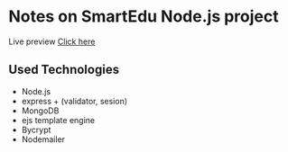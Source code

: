 # Notes on SmartEdu Node.js project
 
Live preview   [Click here](https://a-smart-edu.herokuapp.com/)

## Used Technologies

- Node.js 
- express + (validator, sesion)
- MongoDB
- ejs template engine
- Bycrypt
- Nodemailer
